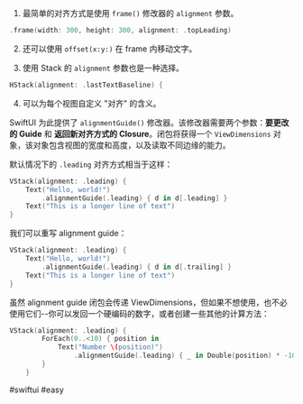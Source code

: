 1. 最简单的对齐方式是使用 `frame()` 修改器的 `alignment` 参数。

```swift
.frame(width: 300, height: 300, alignment: .topLeading)
```

2. 还可以使用 `offset(x:y:)` 在 frame 内移动文字。

3. 使用 Stack 的 `alignment` 参数也是一种选择。

```swift
HStack(alignment: .lastTextBaseline) {
```

4. 可以为每个视图自定义 "对齐" 的含义。

SwiftUI 为此提供了 `alignmentGuide()` 修改器。该修改器需要两个参数：**要更改的 Guide** 和 **返回新对齐方式的 Closure**。闭包将获得一个 `ViewDimensions` 对象，该对象包含视图的宽度和高度，以及读取不同边缘的能力。

默认情况下的 `.leading` 对齐方式相当于这样：

```swift
VStack(alignment: .leading) {
    Text("Hello, world!")
        .alignmentGuide(.leading) { d in d[.leading] }
    Text("This is a longer line of text")
}
```

我们可以重写 alignment guide：

```swift
VStack(alignment: .leading) {
    Text("Hello, world!")
        .alignmentGuide(.leading) { d in d[.trailing] }
    Text("This is a longer line of text")
}
```

虽然 alignment guide 闭包会传递 ViewDimensions，但如果不想使用，也不必使用它们--你可以发回一个硬编码的数字，或者创建一些其他的计算方法：

```swift
VStack(alignment: .leading) {
        ForEach(0..<10) { position in
            Text("Number \(position)")
                .alignmentGuide(.leading) { _ in Double(position) * -10 }
        }
    }
```

#swiftui #easy 
